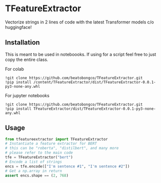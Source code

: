 # TFeatureExtractor

Vectorize strings in 2 lines of code with the latest Transformer models c/o huggingface!

## Installation

This is meant to be used in noteboooks. If using for a script feel free to just copy the entire class.

For colab
```
!git clone https://github.com/beatobongco/TFeatureExtractor.git
!pip install /content/TFeatureExtractor/dist/TFeatureExtractor-0.0.1-py3-none-any.whl
```

For jupyter notebooks
```
!git clone https://github.com/beatobongco/TFeatureExtractor.git
!pip install TFeatureExtractor/dist/TFeatureExtractor-0.0.1-py3-none-any.whl
```

## Usage

```py
from tfeatureextractor import TFeatureExtractor
# Instantiate a feature extractor for BERT
# this can be "roberta", "distilbert", and many more
# please refer to the main code
tfe = TFeatureExtractor("bert")
# Encode a list of strings
encs = tfe.encode(["I'm sentence #1", "I'm sentence #2"])
# Get a np.array in return
assert encs.shape == (2, 768)
```